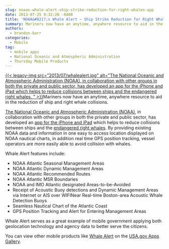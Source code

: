 ```yaml
---
slug: noaas-whale-alert-ship-strike-reduction-for-right-whales-app
date: 2013-07-25 9:32:26 -0400
title: 'NOAA&#8217;s Whale Alert – Ship Strike Reduction for Right Whales App'
summary: Mariners now have an anytime, anywhere resource to aid in the
authors:
  - brandon-barr
categories:
  - Mobile
tag:
  - mobile apps
  - National Oceanic and Atmospheric Administration
  - Thursday Mobile Products
---
```


[{{< legacy-img src="2013/07/whalealert.jpg" alt="The National Oceanic and Atmospheric Administration (NOAA), in collaboration with other groups in both the private and public sector, has developed an app for the iPhone and iPad which helps to reduce collisions between ships and the endangered right whales. " >}}](https://s3.amazonaws.com/digitalgov/legacy-img/2013/07/whalealert.jpg)Mariners now have an anytime, anywhere resource to aid in the reduction of ship and right whale collisions.

[The National Oceanic and Atmospheric Administration (NOAA)](http://www.noaa.gov/), in collaboration with other groups in both the private and public sector, has developed an [app for the iPhone and iPad](https://itunes.apple.com/us/app/whale-alert-ship-strike-reduction/id511707112?mt=8) which helps to reduce collisions between ships and the [endangered right whales](http://www.nmfs.noaa.gov/pr/species/mammals/cetaceans/rightwhale_northatlantic.htm). By providing existing NOAA data and information in one easy to access location displayed on NOAA nautical charts, in addition real time GPS position tracking, vessel operators are more easily able to avoid collision with whales.

Whale Alert features include:

  * NOAA Atlantic Seasonal Management Areas
  * NOAA Atlantic Dynamic Management Areas
  * NOAA Atlantic Recommended Routes
  * NOAA Atlantic MSR Boundaries
  * NOAA and IMO Atlantic designated Areas-to-be-Avoided
  * Receipt of Acoustic Buoy detections and Dynamic Management Areas via Internet or AIS over WIFINear Real-time Boston-area Acoustic Whale Detection Buoys
  * Seamless Nautical Chart of the Atlantic Coast
  * GPS Position Tracking and Alert for Entering Management Areas

Whale Alert serves as a great example of mobile government applying both geolocation technology and agency data to better serve the citizens.

You can view other mobile products like [Whale Alert](http://stellwagen.noaa.gov/protect/whalealert.html) on the [USA.gov Apps Gallery](http://apps.usa.gov/).